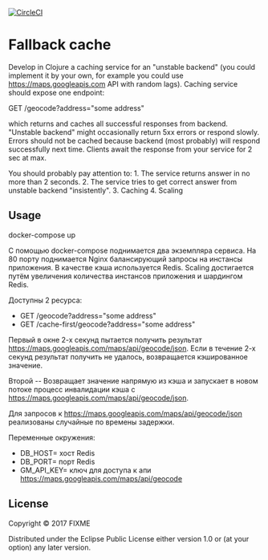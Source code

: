 [![CircleCI](https://circleci.com/gh/IldarFatikhov/fallback-cache/tree/master.svg?style=svg)](https://circleci.com/gh/IldarFatikhov/fallback-cache/tree/master)

# Fallback cache

Develop in Clojure a caching service for an "unstable backend" (you could implement it by your own,
for example you could use https://maps.googleapis.com API with random lags).
Caching service should expose one endpoint:

GET /geocode?address="some address"

which returns and caches all successful responses from backend.
"Unstable backend" might occasionally return 5xx errors or respond slowly.
Errors should not be cached because backend (most probably) will respond successfully next time.
Clients await the response from your service for 2 sec at max.

You should probably pay attention to: 1. The service returns answer in no more than 2 seconds.
2. The service tries to get correct answer from unstable backend "insistently".
3. Caching
4. Scaling

## Usage

docker-compose up

С помощью docker-compose поднимается два экземпляра сервиса. На 80 порту поднимается Nginx балансирующий запросы на инстансы приложения. В качестве кэша используется Redis. Scaling достигается путём увеличения количества инстансов приложения и шардингом Redis. 

Доступны 2 ресурса:
  - GET /geocode?address="some address"
  - GET /cache-first/geocode?address="some address"

Первый в окне 2-х секунд пытается получить результат https://maps.googleapis.com/maps/api/geocode/json. Если в течение 2-х секунд результат получить не удалось, возвращается кэшированное значение.

Второй -- Возвращает значение напрямую из кэша и запускает в новом потоке процесс инвалидации кэша с https://maps.googleapis.com/maps/api/geocode/json.

Для запросов к https://maps.googleapis.com/maps/api/geocode/json реализованы случайные по времены задержки.

Переменные окружения:
 - DB_HOST= хост Redis
 - DB_PORT= порт Redis
 - GM_API_KEY= ключ для доступа к апи https://maps.googleapis.com/maps/api/geocode

## License

Copyright © 2017 FIXME

Distributed under the Eclipse Public License either version 1.0 or (at
your option) any later version.
